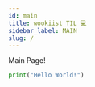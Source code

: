 ```yaml
---
id: main
title: wookiist TIL 💻
sidebar_label: MAIN
slug: /
---
```


Main Page!

```python
print("Hello World!")
```

